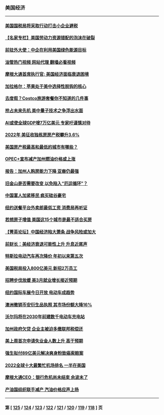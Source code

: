 ### 美国经济
---
#### [美国国税局将采取行动打击小企业避税](../../pages/ncid1078158/n13969974.md?04110845) 
#### [【名家专栏】美国劳动力资源错配的泡沫在破裂](../../pages/ncid1078158/n13968288.md?04110845) 
#### [前驻外大使：中企在利用美国绿色能源目标](../../pages/ncid1078158/n13969863.md?04110845) 
#### [油管热门视频 网站代理 翻墙必看视频](http://138.2.39.72:81/youtube.html?epic-marker?04110845)
#### [摩根大通首席执行官: 美国经济面临衰退困境](../../pages/ncid1078158/n13969449.md?04110845) 
#### [加拉格尔：苹果处于美中选择性脱钩的核心](../../pages/ncid1078158/n13968602.md?04110845) 
#### [去度假？Costco旅游套餐你不知道的几件事](../../pages/ncid1078158/n13966152.md?04110845) 
#### [抢占未来先机 美中量子技术之争浮出水面](../../pages/ncid1078158/n13967804.md?04110845) 
#### [AI或使全球GDP增7万亿美元 专家吁谨慎对待](../../pages/ncid1078158/n13968459.md?04110845) 
#### [2022年 美征收独栋房房产税攀升3.6%](../../pages/ncid1078158/n13968432.md?04110845) 
#### [美国房产税最高和最低的城市有哪些？](../../pages/ncid1078158/n13968157.md?04110845) 
#### [OPEC+宣布减产加州燃油价格或上涨](../../pages/ncid1078158/n13968151.md?04110845) 
#### [报告：加州人购房能力下降 亚裔仍最强](../../pages/ncid1078158/n13967007.md?04110845) 
#### [旧金山是否需要改变 以免陷入“厄运循环”？](../../pages/ncid1078158/n13968127.md?04110845) 
#### [中国富人加紧移民 疯买硅谷豪宅](../../pages/ncid1078158/n13967947.md?04110845) 
#### [纽约送餐平台外卖郎最低工资 消费局再听证](../../pages/ncid1078158/n13967898.md?04110845) 
#### [若想房子增值 美国这15个城市是最不适合买房](../../pages/ncid1078158/n13967815.md?04110845) 
#### [【菁英论坛】中国经济陷大萧条 战争风险或加大](../../pages/ncid1078158/n13967749.md?04110845) 
#### [前财长：美经济衰退可能性上升 升息近尾声](../../pages/ncid1078158/n13967764.md?04110845) 
#### [特斯拉电动汽车再次降价 年初以来第五次](../../pages/ncid1078158/n13967757.md?04110845) 
#### [美国税局投入800亿美元 新招2万员工](../../pages/ncid1078158/n13967651.md?04110845) 
#### [招聘步伐放缓 美3月就业增长接近预期](../../pages/ncid1078158/n13967583.md?04110845) 
#### [纽约国际车展今日开放 电动车成趋势](../../pages/ncid1078158/n13967080.md?04110845) 
#### [澳洲撤销币安衍生品执照 其市场份额大降16%](../../pages/ncid1078158/n13966957.md?04110845) 
#### [沃尔玛将在2030年前建数千电动车充电站](../../pages/ncid1078158/n13966917.md?04110845) 
#### [加州政府欠贷 企业主被迫多缴联邦税偿还](../../pages/ncid1078158/n13966897.md?04110845) 
#### [美上周首次申请失业金人数上升 高于预期](../../pages/ncid1078158/n13966800.md?04110845) 
#### [强生拟付89亿美元解决爽身粉致癌索赔案](../../pages/ncid1078158/n13965976.md?04110845) 
#### [2022全球十大最繁忙机场排名 一半在美国](../../pages/ncid1078158/n13965973.md?04110845) 
#### [摩根大通CEO：银行危机尚未结束 余波未了](../../pages/ncid1078158/n13965681.md?04110845) 
#### [产油国组织联手减产 汽油价格应声上扬](../../pages/ncid1078158/n13965468.md?04110845) 

---
#### 第 [ [125](./125.md?04110845) / [124](./124.md?04110845) / [123](./123.md?04110845) / [122](./122.md?04110845) / [121](./121.md?04110845) / [120](./120.md?04110845) / [119](./119.md?04110845) / [118](./118.md?04110845) ] 页
